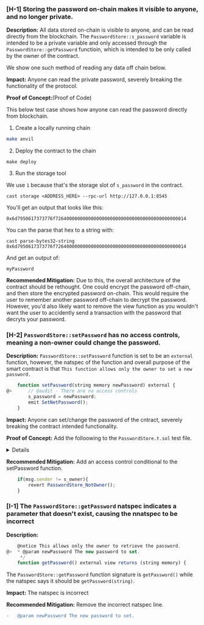 ### [H-1] Storing the password on-chain makes it visible to anyone, and no longer private.

**Description:** All data stored on-chain is visible to anyone, and can be read directly from the blockchain. The `PasswordStore::s_password` variable is intended to be a private variable and only accessed through the `PasswordStore::getPassword` functioin, which is intended to be only called by the owner of the contract.

We show one such method of reading any data off chain below.

**Impact:** Anyone can read the private password, severely breaking the functionality of the protocol.

**Proof of Concept:**(Proof of Code)

This below test case shows how anyone can read the password directly from blockchain.

1. Create a locally running chain
```bash
make anvil
```

2. Deploy the contract to the chain

```
make deploy
```

3. Run the storage tool

We use `1` because that's the storage slot of `s_password` in the contract.

```
cast storage <ADDRESS_HERE> --rpc-url http://127.0.0.1:8545
```
You'll get an output that looks like this:

`0x6d7950617373776f726400000000000000000000000000000000000000000014`

You can the parse that hex to a string with:
```
cast parse-bytes32-string 0x6d7950617373776f726400000000000000000000000000000000000000000014
```

And get an output of:

```
myPassword
```
**Recommended Mitigation:** Due to this, the overall architecture of the contract should be rethought. One could encrypt the password off-chain, and then store the encrypted password on-chain. This would require the user to remember another password off-chain to decrypt the password. However, you'd also likely want to remove the view function as you wouldn't want the user to accidently send a transaction with the password that decryts your password.


### [H-2] `PasswordStore::setPassword` has no access controls, meaning a non-owner could change the password.

**Description:** `PasswordStore::setPassword` function is set to be an `external` function, however, the natspec of the function and overall purpose of the smart contract is that `This function allows only the owner to set a new password.`

```javascript
    function setPassword(string memory newPassword) external {
@>      // @audit - There are no access controls
        s_password = newPassword;
        emit SetNetPassword();
    }
```

**Impact:** Anyone can set/change the password of the cntract, severely breaking the contract intended functionality.

**Proof of Concept:** Add the folloowing to the `PasswordStore.t.sol` test file.

<details>

```javascript
    function test_anyone_can_set_password(address randomAddress) public{
        vm.assume(randomAddress != owner);
        vm.prank(randomAddress);
        string memory expectedPassword = "myNewPassword";
        passwordStore.setPassword(expectedPassword);

        vm.prank(owner);
        string memory actualPassword = passwordStore.getPassword();
        assertEq(actualPassword, expectedPassword);
    }
```
</details>


**Recommended Mitigation:** Add an access control conditional to the setPassword function.

```javascript
    if(msg.sender != s_owner){
        revert PasswordStore_NotOwner();
    }
```

### [I-1] The `PasswordStore::getPassword` natspec indicates a parameter that doesn't exist, causing the nnatspec to be incorrect

**Description:** 

```javascript
    @notice This allows only the owner to retrieve the password.
@>  * @param newPassword The new password to set.
     */
    function getPassword() external view returns (string memory) {
```

The `PasswordStore::getPassword` function signature is `getPassword()` while the natspec says it should be `getPassword(string)`.

**Impact:** The natspec is incorrect

**Recommended Mitigation:** Remove the incorrect natspec line.

```diff
-   @param newPassword The new password to set.
```
